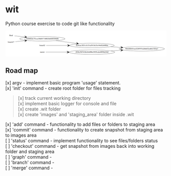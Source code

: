 # wit

Python course exercise to code git like functionality

![wit graph](./resources/graph.png)

## Road map

[x] argv - implement basic program 'usage' statement. </br>
[x] 'init' command - create root folder for files tracking </br>

<blockquote>
    [x] track current working directory </br>
    [x] implement basic logger for console and file </br>
    [x] create .wit folder </br>
    [x] create 'images' and 'staging_area' folder inside .wit </br>
</blockquote>
[x] 'add' command - functionality to add files or folders to staging area </br>
[x] 'commit' command - functionality to create snapshot from staging area to images area </br>
[ ] 'status' command - implement functionality to see files/folders status </br>
[ ] 'checkout' command - get snapshot from images back into working folder and staging area </br>
[ ] 'graph' command - </br>
[ ] 'branch' command - </br>
[ ] 'merge' command - </br>
